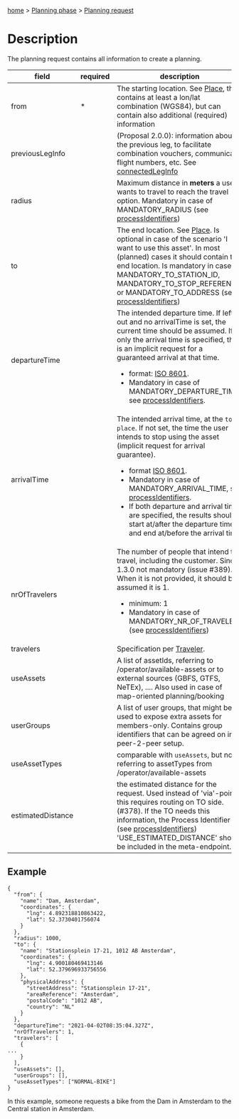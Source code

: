 [home](https://github.com/TOMP-WG/TOMP-API/wiki/) > [Planning phase](Planning-phase.md) > [Planning request](Planning-request.md)

# Description
The planning request contains all information to create a planning.

| field | required | description | 
| --- | --- | --- | 
| from | * | The starting location. See [Place](Place.md), this contains at least a lon/lat combination (WGS84), but can contain also additional (required) information |
| previousLegInfo | | (Proposal 2.0.0): information about the previous leg, to facilitate combination vouchers, communicate flight numbers, etc. See [connectedLegInfo](connectedLegInfo.md) |
| radius | | Maximum distance in <b>meters</b> a user wants to travel to reach the travel option. Mandatory in case of MANDATORY_RADIUS (see [processIdentifiers](processIdentifiers.md)) |
| to | | The end location. See [Place](Place.md). Is optional in case of the scenario 'I want to use this asset'. In most (planned) cases it should contain the end location. Is mandatory in case of MANDATORY_TO_STATION_ID, MANDATORY_TO_STOP_REFERENCE or MANDATORY_TO_ADDRESS (see [processIdentifiers](processIdentifiers.md)) |
| departureTime	| | The intended departure time. If left out and no arrivalTime is set, the current time should be assumed. If only the arrival time is specified, this is an implicit request for a guaranteed arrival at that time.<ul><li> format: [ISO 8601](https://xml2rfc.tools.ietf.org/public/rfc/html/rfc3339.html#rfc.section.5.6). <li>Mandatory in case of MANDATORY_DEPARTURE_TIME, see [processIdentifiers](processIdentifiers.md). </ul>|
| arrivalTime | | The intended arrival time, at the `to place`. If not set, the time the user intends to stop using the asset (implicit request for arrival guarantee). <ul><li> format [ISO 8601](https://xml2rfc.tools.ietf.org/public/rfc/html/rfc3339.html#rfc.section.5.6). <li> Mandatory in case of MANDATORY_ARRIVAL_TIME, see [processIdentifiers](processIdentifiers.md). <li>If both departure and arrival time are specified, the results should start at/after the departure time and end at/before the arrival time.</ul> |
| nrOfTravelers | | The number of people that intend to travel, including the customer. Since 1.3.0 not mandatory (issue #389). When it is not provided, it should be assumed it is 1. <ul><li>minimum: 1 <li>Mandatory in case of MANDATORY_NR_OF_TRAVELERS (see [processIdentifiers](processIdentifiers.md))</ul> |
| travelers | | Specification per [Traveler](Traveler.md). |
| useAssets | | A list of assetIds, referring to /operator/available-assets or to external sources (GBFS, GTFS, NeTEx), .... Also used in case of map-oriented planning/booking | 
| userGroups | | A list of user groups, that might be used to expose extra assets for members-only. Contains group identifiers that can be agreed on in a peer-2-peer setup. |
| useAssetTypes	| | comparable with `useAssets`, but now referring to assetTypes from /operator/available-assets |
| estimatedDistance | | the estimated distance for the request. Used instead of 'via'-points; this requires routing on TO side. (#378). If the TO needs this information, the Process Identifier (see [processIdentifiers](processIdentifiers.md)) 'USE_ESTIMATED_DISTANCE' should be included in the meta-endpoint.

## Example
```
{
  "from": {
    "name": "Dam, Amsterdam",
    "coordinates": { 
      "lng": 4.892318810863422,
      "lat": 52.3730401756074
    }
  },
  "radius": 1000,
  "to": {
    "name": "Stationsplein 17-21, 1012 AB Amsterdam",
    "coordinates": {
      "lng": 4.900180469413146
      "lat": 52.379696933756556
    },
    "physicalAddress": {
      "streetAddress": "Stationsplein 17-21",
      "areaReference": "Amsterdam",
      "postalCode": "1012 AB",
      "country": "NL"
    }
  },
  "departureTime": "2021-04-02T08:35:04.327Z",
  "nrOfTravelers": 1,
  "travelers": [
    {
...
    }
  ],
  "useAssets": [],
  "userGroups": [],
  "useAssetTypes": ["NORMAL-BIKE"]
}
```
In this example, someone requests a bike from the Dam in Amsterdam to the Central station in Amsterdam.